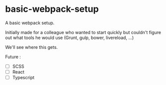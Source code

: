 # basic-webpack-setup
A basic webpack setup.

Initially made for a colleague who wanted to start quickly but couldn't figure out what tools he would use (Grunt, gulp, bower, livereload, ...)

We'll see where this gets.

Future :
- [ ] SCSS
- [ ] React
- [ ] Typescript
